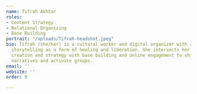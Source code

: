 ```yaml
---
name: Tifrah Akhtar
roles:
- Content Strategy
- Relational Organizing
- Base Building
portrait: "/uploads/Tifrah-headshot.jpeg"
bio: Tifrah (she/her) is a cultural worker and digital organizer with a belief in
  storytelling as a form of healing and liberation. She intersects her skills in content
  creation and strategy with base building and online engagement to shift popular
  narratives and activate groups.
email: ''
website: ''
order: 9

---
```

